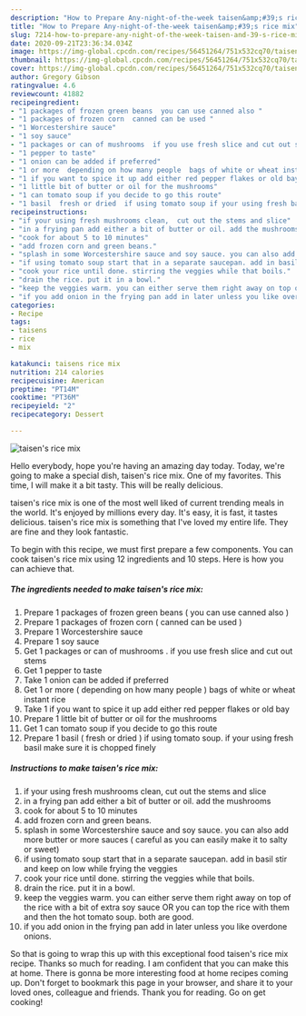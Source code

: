 ```yaml
---
description: "How to Prepare Any-night-of-the-week taisen&amp;#39;s rice mix"
title: "How to Prepare Any-night-of-the-week taisen&amp;#39;s rice mix"
slug: 7214-how-to-prepare-any-night-of-the-week-taisen-and-39-s-rice-mix
date: 2020-09-21T23:36:34.034Z
image: https://img-global.cpcdn.com/recipes/56451264/751x532cq70/taisens-rice-mix-recipe-main-photo.jpg
thumbnail: https://img-global.cpcdn.com/recipes/56451264/751x532cq70/taisens-rice-mix-recipe-main-photo.jpg
cover: https://img-global.cpcdn.com/recipes/56451264/751x532cq70/taisens-rice-mix-recipe-main-photo.jpg
author: Gregory Gibson
ratingvalue: 4.6
reviewcount: 41882
recipeingredient:
- "1 packages of frozen green beans  you can use canned also "
- "1 packages of frozen corn  canned can be used "
- "1 Worcestershire sauce"
- "1 soy sauce"
- "1 packages or can of mushrooms  if you use fresh slice and cut out stems"
- "1 pepper to taste"
- "1 onion can be added if preferred"
- "1 or more  depending on how many people  bags of white or wheat instant rice"
- "1 if you want to spice it up add either red pepper flakes or old bay"
- "1 little bit of butter or oil for the mushrooms"
- "1 can tomato soup if you decide to go this route"
- "1 basil  fresh or dried  if using tomato soup if your using fresh basil make sure it is chopped finely"
recipeinstructions:
- "if your using fresh mushrooms clean,  cut out the stems and slice"
- "in a frying pan add either a bit of butter or oil. add the mushrooms"
- "cook for about 5 to 10 minutes"
- "add frozen corn and green beans."
- "splash in some Worcestershire sauce and soy sauce. you can also add more butter or more sauces ( careful as you can easily make it to salty or sweet)"
- "if using tomato soup start that in a separate saucepan. add in basil stir and keep on low while frying the veggies"
- "cook your rice until done. stirring the veggies while that boils."
- "drain the rice. put it in a bowl."
- "keep the veggies warm. you can either serve them right away on top of the rice with a bit of extra soy sauce OR you can top the rice with them and then the hot tomato soup. both are good."
- "if you add onion in the frying pan add in later unless you like overdone onions."
categories:
- Recipe
tags:
- taisens
- rice
- mix

katakunci: taisens rice mix 
nutrition: 214 calories
recipecuisine: American
preptime: "PT14M"
cooktime: "PT36M"
recipeyield: "2"
recipecategory: Dessert

---
```



![taisen&#39;s rice mix](https://img-global.cpcdn.com/recipes/56451264/751x532cq70/taisens-rice-mix-recipe-main-photo.jpg)

Hello everybody, hope you're having an amazing day today. Today, we're going to make a special dish, taisen&#39;s rice mix. One of my favorites. This time, I will make it a bit tasty. This will be really delicious.

taisen&#39;s rice mix is one of the most well liked of current trending meals in the world. It's enjoyed by millions every day. It's easy, it is fast, it tastes delicious. taisen&#39;s rice mix is something that I've loved my entire life. They are fine and they look fantastic.




To begin with this recipe, we must first prepare a few components. You can cook taisen&#39;s rice mix using 12 ingredients and 10 steps. Here is how you can achieve that.

<!--inarticleads1-->

##### The ingredients needed to make taisen&#39;s rice mix:

1. Prepare 1 packages of frozen green beans ( you can use canned also )
1. Prepare 1 packages of frozen corn ( canned can be used )
1. Prepare 1 Worcestershire sauce
1. Prepare 1 soy sauce
1. Get 1 packages or can of mushrooms . if you use fresh slice and cut out stems
1. Get 1 pepper to taste
1. Take 1 onion can be added if preferred
1. Get 1 or more ( depending on how many people ) bags of white or wheat instant rice
1. Take 1 if you want to spice it up add either red pepper flakes or old bay
1. Prepare 1 little bit of butter or oil for the mushrooms
1. Get 1 can tomato soup if you decide to go this route
1. Prepare 1 basil ( fresh or dried ) if using tomato soup. if your using fresh basil make sure it is chopped finely




<!--inarticleads2-->

##### Instructions to make taisen&#39;s rice mix:

1. if your using fresh mushrooms clean,  cut out the stems and slice
1. in a frying pan add either a bit of butter or oil. add the mushrooms
1. cook for about 5 to 10 minutes
1. add frozen corn and green beans.
1. splash in some Worcestershire sauce and soy sauce. you can also add more butter or more sauces ( careful as you can easily make it to salty or sweet)
1. if using tomato soup start that in a separate saucepan. add in basil stir and keep on low while frying the veggies
1. cook your rice until done. stirring the veggies while that boils.
1. drain the rice. put it in a bowl.
1. keep the veggies warm. you can either serve them right away on top of the rice with a bit of extra soy sauce OR you can top the rice with them and then the hot tomato soup. both are good.
1. if you add onion in the frying pan add in later unless you like overdone onions.




So that is going to wrap this up with this exceptional food taisen&#39;s rice mix recipe. Thanks so much for reading. I am confident that you can make this at home. There is gonna be more interesting food at home recipes coming up. Don't forget to bookmark this page in your browser, and share it to your loved ones, colleague and friends. Thank you for reading. Go on get cooking!
